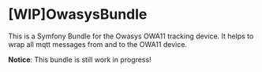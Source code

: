 # [WIP]OwasysBundle
This is a Symfony Bundle for the Owasys OWA11 tracking device. It helps to wrap all mqtt messages from and to the OWA11 device.

**Notice**: This bundle is still work in progress!

